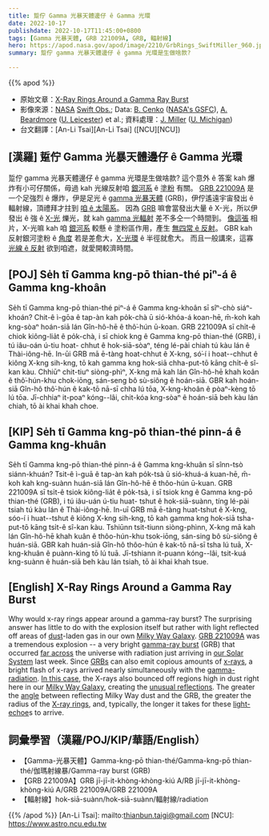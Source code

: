 ```yaml
---
title: 踅佇 Gamma 光暴天體邊仔 ê Gamma 光環
date: 2022-10-17
publishdate: 2022-10-17T11:45:00+0800
tags: [Gamma 光暴天體, GRB 221009A, GRB, 輻射線]
hero: https://apod.nasa.gov/apod/image/2210/GrbRings_SwiftMiller_960.jpg
summary: 踅佇 gamma 光暴天體邊仔 ê gamma 光環是生做啥款?

---
```


{{% apod %}}

- 原始文章：[X-Ray Rings Around a Gamma Ray Burst](https://apod.nasa.gov/apod/ap221017.html)
- 影像來源：[NASA](https://www.nasa.gov) [Swift Obs.](https://swift.gsfc.nasa.gov/); Data: [B. Cenko](https://asd.gsfc.nasa.gov/Brad.Cenko/Brad_Cenkos_NASA_HomePage/Home.html) ([NASA's GSFC](https://www.nasa.gov/goddard)), [A. Beardmore](https://le.ac.uk/people/andrew-beardmore) ([U. Leicester](https://le.ac.uk/)) et al.; 資料處理：[J. Miller](https://sites.lsa.umich.edu/jonmm/) ([U. Michigan](https://lsa.umich.edu/astro))
- 台文翻譯：[An-Li Tsai][An-Li Tsai] ([NCU][NCU])

## [漢羅] 踅佇 Gamma 光暴天體邊仔 ê Gamma 光環
踅佇 gamma 光暴天體邊仔 ê gamma 光環是生做啥款?
這个意外 ê 答案 kah 爆炸有小可仔關係，毋過 kah 光線反射咱 [銀河系][Milky Way Galaxy] ê [塗粉][dust] 有關。
[GRB 221009A][GRB 221009A] 是一个足強烈 ê 爆炸，伊是足光 ê [gamma 光暴天體][gamma-ray burst] (GRB)，伊佇遙遠宇宙發出 ê 輻射線，頂禮拜才拄到 [咱 ê 太陽系][our Solar System]。
因為 [GRB][GRBs] 嘛會當發出大量 ê X-光，所以伊發出 ê 強 ê [X-光][x-rays] 爍光，就 kah [gamma 光輻射][gamma-radiation] 差不多仝一个時間到。
[像這張][In this case] 相片，X-光嘛 kah 咱 [銀河系][Milky Way Galaxy] 較懸 ê 塗粉區作用，產生 [無四常 ê 反射][unusual reflections]。
GBR kah 反射銀河塗粉 ê [角度][angle] 若是差愈大，[X-光環][X-ray rings] ê 半徑就愈大。
而且一般講來，這寡 [光線 ê 反射][light-echoe] 欲到咱遮，就愛開較濟時間。


## [POJ] Se̍h tī Gamma kng-pō thian-thé piⁿ-á ê Gamma kng-khoân
Se̍h tī Gamma kng-pō thian-thé piⁿ-á ê Gamma kng-khoân sī sîⁿ-chò siáⁿ-khoán?
Chit-ê ì-gōa ê tap-àn kah po̍k-chà ū sió-khóa-á koan-hē, m̄-koh kah kng-sòaⁿ hoán-siā lán Gîn-hô-hē ê thô͘-hún ū-koan.
GRB 221009A sī chi̍t-ê chiok kiông-lia̍t ê po̍k-chà, i sī chiok kng ê Gamma kng-pō thian-thé (GRB), i tú iâu-oán ú-tiu hoat-
chhut ê hok-siā-sòaⁿ, téng lé-pài chiah tú kàu lán ê Thài-iông-hē.
In-ūi GRB mā ē-tàng hoat-chhut ê X-kng, só͘-í i hoat--chhut ê kiông X-kng sih-kng, tō kah gamma kng hok-siā chha-put-tō kāng chi̍t-ê sî-kan kàu.
Chhiūⁿ chit-tiuⁿ siòng-phìⁿ, X-kng mā kah lán Gîn-hô-hē khah koân ê thô͘-hún-khu chok-iōng, sán-seng bô sù-siông ê hoán-siā.
GBR kah hoán-siā Gîn-hô thô͘-hún ê kak-tō nā-sī chha lú tōa, X-kng-khoân ê pòaⁿ-kèng tō lú tōa.
Jī-chhiaⁿ it-poaⁿ kóng--lâi, chit-kóa kng-sòaⁿ ê hoán-siā beh kàu lán chiah, tō ài khai khah choe.


## [KIP] Se̍h tī Gamma kng-pō thian-thé pinn-á ê Gamma kng-khuân
Se̍h tī Gamma kng-pō thian-thé pinn-á ê Gamma kng-khuân sī sînn-tsò siánn-khuán?
Tsit-ê ì-guā ê tap-àn kah po̍k-tsà ū sió-khuá-á kuan-hē, m̄-koh kah kng-suànn huán-siā lán Gîn-hô-hē ê thôo-hún ū-kuan.
GRB 221009A sī tsi̍t-ê tsiok kiông-lia̍t ê po̍k-tsà, i sī tsiok kng ê Gamma kng-pō thian-thé (GRB), i tú iâu-uán ú-tiu huat-
tshut ê hok-siā-suànn, tíng lé-pài tsiah tú kàu lán ê Thài-iông-hē.
In-uī GRB mā ē-tàng huat-tshut ê X-kng, sóo-í i huat--tshut ê kiông X-kng sih-kng, tō kah gamma kng hok-siā tsha-put-tō kāng tsi̍t-ê sî-kan kàu.
Tshiūnn tsit-tiunn siòng-phìnn, X-kng mā kah lán Gîn-hô-hē khah kuân ê thôo-hún-khu tsok-iōng, sán-sing bô sù-siông ê huán-siā.
GBR kah huán-siā Gîn-hô thôo-hún ê kak-tō nā-sī tsha lú tuā, X-kng-khuân ê puànn-kìng tō lú tuā.
Jī-tshiann it-puann kóng--lâi, tsit-kuá kng-suànn ê huán-siā beh kàu lán tsiah, tō ài khai khah tsue.

## [English] X-Ray Rings Around a Gamma Ray Burst
Why would x-ray rings appear around a gamma-ray burst?
The surprising answer has little to do with the explosion itself but rather with light reflected off areas of [dust][dust]\-laden gas in our own [Milky Way Galaxy][Milky Way Galaxy].
[GRB 221009A][GRB 221009A] was a tremendous explosion -- a very bright [gamma-ray burst][gamma-ray burst] (GRB) that occurred [far across][far across] the universe with radiation just arriving in [our Solar System][our Solar System] last week.
Since [GRBs][GRBs] can also emit copious amounts of [x-rays][x-rays], a bright flash of x-rays arrived nearly simultaneously with the [gamma-radiation][gamma-radiation].
[In this case][In this case], the X-rays also bounced off regions high in dust right here in our [Milky Way Galaxy][Milky Way Galaxy], creating the [unusual reflections][unusual reflections].
The greater the [angle][angle] between reflecting Milky Way dust and the GRB, the greater the radius of the [X-ray rings][X-ray rings], and, typically, the longer it takes for these [light-echoe][light-echoe]s to arrive.


## 詞彙學習（漢羅/POJ/KIP/華語/English）

- 【Gamma-光暴天體】Gamma-kng-pō thian-thé/Gamma-kng-pō thian-thé/伽瑪射線暴/Gamma-ray burst (GRB)
- 【GRB 221009A】GRB jī-jī-it-khòng-khòng-kiú A/RB jī-jī-it-khòng-khòng-kiú A/GRB 221009A/GRB 221009A
- 【輻射線】hok-siā-suànn/hok-siā-suànn/輻射線/radiation


{{% /apod %}}
[An-Li Tsai]: mailto:thianbun.taigi@gmail.com
[NCU]: https://www.astro.ncu.edu.tw

[copyright]: https://apod.nasa.gov/apod/fap/lib/about_apod.html#srapply
[License]: https://creativecommons.org/licenses/by/2.0/


[dust]:https://apod.nasa.gov/apod/ap221017.htmlap030721.html
[Milky Way Galaxy]:https://imagine.gsfc.nasa.gov/science/objects/milkyway1.html
[GRB 221009A]:https://en.wikipedia.org/wiki/GRB_221009A
[gamma-ray burst]:https://en.wikipedia.org/wiki/Gamma-ray_burst
[far across]:https://gcn.gsfc.nasa.gov/gcn/gcn3/32648.gcn3
[our Solar System]:https://solarsystem.nasa.gov/solar-system/our-solar-system/in-depth/
[GRBs]:https://www.quantamagazine.org/brighter-than-a-billion-billion-suns-gamma-ray-bursts-continue-to-surprise-20210630/
[x-rays]:https://science.nasa.gov/ems/11_xrays
[gamma-radiation]:https://science.nasa.gov/ems/12_gammarays
[In this case]:https://gcn.gsfc.nasa.gov/gcn/gcn3/32680.gcn3
[Milky Way Galaxy]:http://www.atlasoftheuniverse.com/galaxy.html
[unusual reflections]:https://apod.nasa.gov/apod/ap221017.htmlap200224.html
[angle]:https://www.khanacademy.org/science/in-in-class11th-physics/in-in-11th-physics-units-and-measurement/in-in-11th-physics-physical-quantities-and-their-measurement/a/angular-measure-1
[X-ray rings]:https://apod.nasa.gov/apod/ap221017.htmlap040130.html
[light-echoe]:https://en.wikipedia.org/wiki/Light_echo
